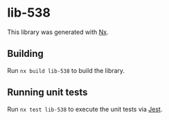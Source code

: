 # lib-538

This library was generated with [Nx](https://nx.dev).

## Building

Run `nx build lib-538` to build the library.

## Running unit tests

Run `nx test lib-538` to execute the unit tests via [Jest](https://jestjs.io).
